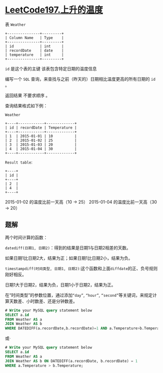 # [LeetCode197.上升的温度](https://leetcode-cn.com/problems/rising-temperature/)
表 `Weather`
```
+---------------+---------+
| Column Name   | Type    |
+---------------+---------+
| id            | int     |
| recordDate    | date    |
| temperature   | int     |
+---------------+---------+
```
`id` 是这个表的主键
该表包含特定日期的温度信息
 

编写一个 `SQL` 查询，来查找与之前（昨天的）日期相比温度更高的所有日期的 `id` 。

返回结果 不要求顺序 。

查询结果格式如下例：

`Weather`
```
+----+------------+-------------+
| id | recordDate | Temperature |
+----+------------+-------------+
| 1  | 2015-01-01 | 10          |
| 2  | 2015-01-02 | 25          |
| 3  | 2015-01-03 | 20          |
| 4  | 2015-01-04 | 30          |
+----+------------+-------------+
```
`Result table`:
```
+----+
| id |
+----+
| 2  |
| 4  |
+----+
```
2015-01-02 的温度比前一天高（10 -> 25）
2015-01-04 的温度比前一天高（30 -> 20）
## 题解
两个时间计算的函数：

`datediff(日期1, 日期2)`：得到的结果是日期1与日期2相差的天数。

如果日期1比日期2大，结果为正；如果日期1比日期2小，结果为负。

`timestampdiff(时间类型, 日期1, 日期2)`:这个函数和上面`diffdate`的正、负号规则刚好相反。

日期1大于日期2，结果为负，日期1小于日期2，结果为正。

在“时间类型”的参数位置，通过添加`“day”`, `“hour”`, `“second”`等关键词，来规定计算天数差、小时数差、还是分钟数差。

```sql
# Write your MySQL query statement below
SELECT a.id
FROM Weather AS a
JOIN Weather AS b
WHERE DATEDIFF(a.recordDate,b.recordDate)=1 AND a.Temperature>b.Temperature;
```
或·
```sql
# Write your MySQL query statement below
SELECT a.id
FROM Weather AS a
JOIN Weather AS b ON DATEDIFF(a.recordDate, b.recordDate) = 1
WHERE a.Temperature > b.Temperature;
```
